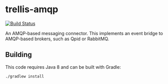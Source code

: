 # trellis-amqp

[![Build Status](https://travis-ci.org/acoburn/trellis-amqp.png?branch=master)](https://travis-ci.org/acoburn/trellis-amqp)

An AMQP-based messaging connector. This implements an event bridge to
AMQP-based brokers, such as Qpid or RabbitMQ.

## Building

This code requires Java 8 and can be built with Gradle:

    ./gradlew install
